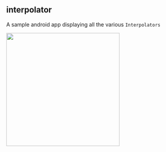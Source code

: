 ## interpolator
A sample android app displaying all the various `Interpolators`

<img src="https://images.thoughtbot.com/blog-vellum-image-uploads/Oh7Ofpf6SzaPBpVS6IUC_ezgif.com-3348159e97.gif" width=300/>
